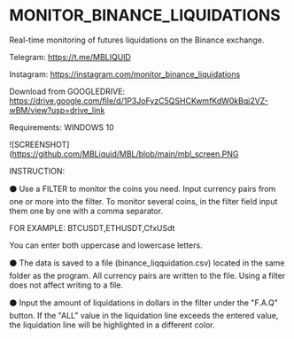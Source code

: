 # MONITOR_BINANCE_LIQUIDATIONS
Real-time monitoring of futures liquidations on the Binance exchange.

Telegram: https://t.me/MBLIQUID

Instagram: https://instagram.com/monitor_binance_liquidations

Download from GOOGLEDRIVE:
https://drive.google.com/file/d/1P3JoFyzC5QSHCKwmfKdW0kBqj2VZ-wBM/view?usp=drive_link

Requirements: WINDOWS 10


![SCREENSHOT](https://github.com/MBLiquid/MBL/blob/main/mbl_screen.PNG

INSTRUCTION:

⚫ Use a FILTER to monitor the coins you need. Input currency pairs from one or more into the filter. To monitor several coins, in the filter field input them one by one with a comma separator.

FOR EXAMPLE: BTCUSDT,ETHUSDT,CfxUSdt

You can enter both uppercase and lowercase letters.

⚫ The data is saved to a file (binance_liqquidation.csv) located in the same folder as the program. All currency pairs are written to the file. Using a filter does not affect writing to a file.

⚫ Input the amount of liquidations in dollars in the filter under the "F.A.Q" button. If the "ALL" value in the liquidation line exceeds the entered value, the liquidation line will be highlighted in a different color.




